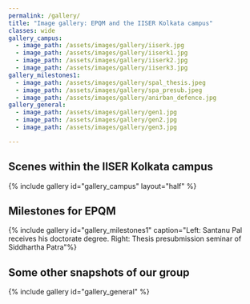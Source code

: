 ```yaml
---
permalink: /gallery/
title: "Image gallery: EPQM and the IISER Kolkata campus"
classes: wide
gallery_campus:
  - image_path: /assets/images/gallery/iiserk.jpg
  - image_path: /assets/images/gallery/iiserk1.jpg
  - image_path: /assets/images/gallery/iiserk2.jpg
  - image_path: /assets/images/gallery/iiserk3.jpg
gallery_milestones1:
  - image_path: /assets/images/gallery/spal_thesis.jpeg
  - image_path: /assets/images/gallery/spa_presub.jpeg
  - image_path: /assets/images/gallery/anirban_defence.jpg
gallery_general:
  - image_path: /assets/images/gallery/gen1.jpg
  - image_path: /assets/images/gallery/gen2.jpg
  - image_path: /assets/images/gallery/gen3.jpg

---
```


## Scenes within the IISER Kolkata campus
{% include gallery id="gallery_campus" layout="half" %}

## Milestones for EPQM 
{% include gallery id="gallery_milestones1" caption="Left: Santanu Pal receives his doctorate degree. Right: Thesis presubmission seminar of Siddhartha Patra"%}

## Some other snapshots of our group
{% include gallery id="gallery_general" %}
